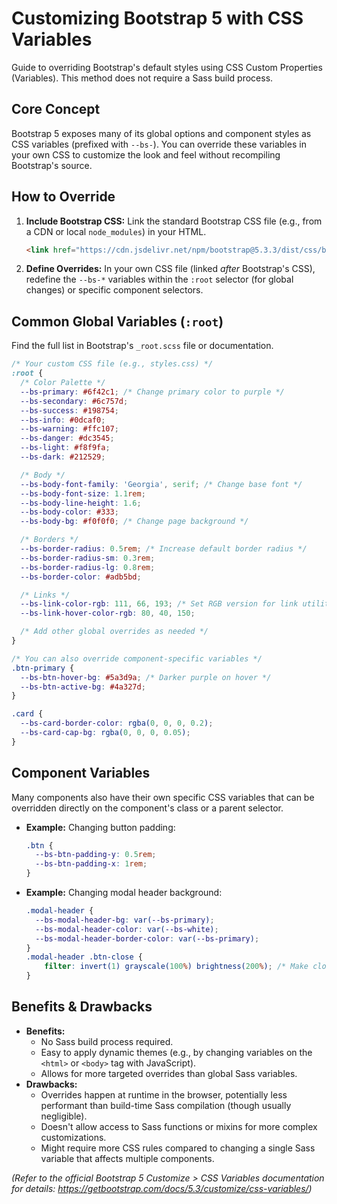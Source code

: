 # Customizing Bootstrap 5 with CSS Variables

Guide to overriding Bootstrap's default styles using CSS Custom Properties (Variables). This method does not require a Sass build process.

## Core Concept

Bootstrap 5 exposes many of its global options and component styles as CSS variables (prefixed with `--bs-`). You can override these variables in your own CSS to customize the look and feel without recompiling Bootstrap's source.

## How to Override

1.  **Include Bootstrap CSS:** Link the standard Bootstrap CSS file (e.g., from a CDN or local `node_modules`) in your HTML.
    ```html
    <link href="https://cdn.jsdelivr.net/npm/bootstrap@5.3.3/dist/css/bootstrap.min.css" rel="stylesheet">
    ```
2.  **Define Overrides:** In your own CSS file (linked *after* Bootstrap's CSS), redefine the `--bs-*` variables within the `:root` selector (for global changes) or specific component selectors.

## Common Global Variables (`:root`)

Find the full list in Bootstrap's `_root.scss` file or documentation.

```css
/* Your custom CSS file (e.g., styles.css) */
:root {
  /* Color Palette */
  --bs-primary: #6f42c1; /* Change primary color to purple */
  --bs-secondary: #6c757d;
  --bs-success: #198754;
  --bs-info: #0dcaf0;
  --bs-warning: #ffc107;
  --bs-danger: #dc3545;
  --bs-light: #f8f9fa;
  --bs-dark: #212529;

  /* Body */
  --bs-body-font-family: 'Georgia', serif; /* Change base font */
  --bs-body-font-size: 1.1rem;
  --bs-body-line-height: 1.6;
  --bs-body-color: #333;
  --bs-body-bg: #f0f0f0; /* Change page background */

  /* Borders */
  --bs-border-radius: 0.5rem; /* Increase default border radius */
  --bs-border-radius-sm: 0.3rem;
  --bs-border-radius-lg: 0.8rem;
  --bs-border-color: #adb5bd;

  /* Links */
  --bs-link-color-rgb: 111, 66, 193; /* Set RGB version for link utilities */
  --bs-link-hover-color-rgb: 80, 40, 150;

  /* Add other global overrides as needed */
}

/* You can also override component-specific variables */
.btn-primary {
  --bs-btn-hover-bg: #5a3d9a; /* Darker purple on hover */
  --bs-btn-active-bg: #4a327d;
}

.card {
  --bs-card-border-color: rgba(0, 0, 0, 0.2);
  --bs-card-cap-bg: rgba(0, 0, 0, 0.05);
}
```

## Component Variables

Many components also have their own specific CSS variables that can be overridden directly on the component's class or a parent selector.

*   **Example:** Changing button padding:
    ```css
    .btn {
      --bs-btn-padding-y: 0.5rem;
      --bs-btn-padding-x: 1rem;
    }
    ```
*   **Example:** Changing modal header background:
    ```css
    .modal-header {
      --bs-modal-header-bg: var(--bs-primary);
      --bs-modal-header-color: var(--bs-white);
      --bs-modal-header-border-color: var(--bs-primary);
    }
    .modal-header .btn-close {
        filter: invert(1) grayscale(100%) brightness(200%); /* Make close button white */
    }
    ```

## Benefits & Drawbacks

*   **Benefits:**
    *   No Sass build process required.
    *   Easy to apply dynamic themes (e.g., by changing variables on the `<html>` or `<body>` tag with JavaScript).
    *   Allows for more targeted overrides than global Sass variables.
*   **Drawbacks:**
    *   Overrides happen at runtime in the browser, potentially less performant than build-time Sass compilation (though usually negligible).
    *   Doesn't allow access to Sass functions or mixins for more complex customizations.
    *   Might require more CSS rules compared to changing a single Sass variable that affects multiple components.

*(Refer to the official Bootstrap 5 Customize > CSS Variables documentation for details: https://getbootstrap.com/docs/5.3/customize/css-variables/)*